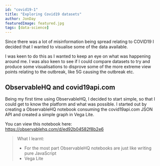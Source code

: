 ```yaml
---
id: "covid19-1"
title: "Exploring Covid19 datasets"
author: JonDay
featuredImage: featured.jpg
tags: [data-science]
---
```


Since there was a lot of misinformation being spread relating to COVID19 I decided that I wanted to visualise some of the data available.

I was keen to do this as I wanted to keep an eye on what was happening around me. I was also keen to see if I could compare datasets to try and produce some visualisations to disprove some of the more extreme view points relating to the outbreak, like 5G causing the outbreak etc.

## ObservableHQ and covid19api.com

Being my first time using ObservableHQ, I decided to start simple, so that I could get to know the platform and what was possible. I started out by creating a ObservableHQ notebook consuming the covid19api.com JSON API and created a simple graph in Vega Lite.

You can view this notebook here: https://observablehq.com/d/ed92b04582f8b2e6

> What I learnt:
> 
> * For the most part ObservableHQ notebooks are just like writing pure JavaScript
> * Vega Lite 